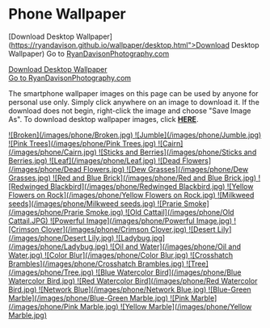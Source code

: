 # Phone Wallpaper

  [Download Desktop Wallpaper](https://ryandavison.github.io/wallpaper/desktop.html">Download Desktop Wallpaper)  Go to [RyanDavisonPhotography.com](https://ryandavisonphotography.com)
  
  <a style="display:inline;" class="active" href="https://ryandavison.github.io/wallpaper/desktop.html">Download Desktop Wallpaper</a>    
  <a style="display:inline;" href="https://ryandavisonphotography.com">Go to RyanDavisonPhotography.com</a>
  
The smartphone wallpaper images on this page can be used by anyone for personal use only. Simply click anywhere on an image to download it. If the download does not begin, right-click the image and choose "Save Image As". To download desktop wallpaper images, click [**HERE**](https://ryandavison.github.io/wallpaper/desktop.html "Download desktop Wallpaper").


<a id="broken" download="Broken.jpg" href="./images/phone/Broken.jpg" title="Broken">
![Broken](/images/phone/Broken.jpg)
</a>
<a id="Jumble" download="Jumble.jpg" href="./images/phone/Jumble.jpg" title="Jumble">
![Jumble](/images/phone/Jumble.jpg)
</a>
<a id="Floweringtree" download="Pink Trees.jpg" href="./images/phone/Pink Trees.jpg" title="Pink Trees">
![Pink Trees](/images/phone/Pink Trees.jpg)
</a>
<a id="Cairn" download="Cairn.jpg" href="./images/phone/Cairn.jpg" title="Cairn">
![Cairn](/images/phone/Cairn.jpg)
</a>
<a id="Berries" download="Sticks and Berries.jpg" href="./images/phone/Sticks and Berries.jpg" title="Sticks and Berries">
![Sticks and Berries](/images/phone/Sticks and Berries.jpg)
</a>
<a id="leaf" download="Leaf.jpg" href="./images/phone/Leaf.jpg" title="Leaf">
![Leaf](/images/phone/Leaf.jpg)
</a>
<a id="Dead" download="Dead Flowers.jpg" href="./images/phone/Dead Flowers.jpg" title="Dead Flowers">
![Dead Flowers](/images/phone/Dead Flowers.jpg)
</a>
<a id="Dew" download="Dew Grasses.jpg" href="./images/phone/Dew Grasses.jpg" title="Dew Grasses">
![Dew Grasses](/images/phone/Dew Grasses.jpg)
</a>
<a id="brick" download="Red and Blue Brick.jpg" href="./images/phone/Red and Blue Brick.jpg" title="Red and Blue Brick">
![Red and Blue Brick](/images/phone/Red and Blue Brick.jpg)
</a>
<a id="Redwinged" download="Redwinged Blackbird.jpg" href="./images/phone/Redwinged Blackbird.jpg" title="Redwinged Blackbird">
![Redwinged Blackbird](/images/phone/Redwinged Blackbird.jpg)
</a>
<a id="rockflowers" download="Yellow Flowers on Rock.jpg" href="./images/phone/Yellow Flowers on Rock.jpg" title="Yellow Flowers on Rock">
![Yellow Flowers on Rock](/images/phone/Yellow Flowers on Rock.jpg)
</a>
<a id="Milkweed" download="Milkweed seeds.jpg" href="./images/phone/Milkweed seeds.jpg" title="Milkweed seeds">
![Milkweed seeds](/images/phone/Milkweed seeds.jpg)
</a>
<a id="Prarie" download="Prarie Smoke.jpg" href="./images/phone/Prarie Smoke.jpg" title="Prarie Smoke">
![Prarie Smoke](/images/phone/Prarie Smoke.jpg)
</a>
<a id="Cattail" download="Old Cattail.JPG" href="./images/phone/Old Cattail.JPG" title="Old Cattail">
![Old Cattail](/images/phone/Old Cattail.JPG)
</a>
<a id="Powerful" download="Powerful Image.jpg" href="./images/phone/Powerful Image.jpg" title="Powerful Image">
![Powerful Image](/images/phone/Powerful Image.jpg)
</a>
<a id="Clover" download="Crimson Clover.jpg" href="./images/phone/Crimson Clover.jpg" title="Crimson Clover">
![Crimson Clover](/images/phone/Crimson Clover.jpg)
</a>
<a id="Lily" download="Desert Lily.jpg" href="./images/phone/Desert Lily.jpg" title="Desert Lily">
![Desert Lily](/images/phone/Desert Lily.jpg)
</a>
<a id="Ladybug" download="Ladybug.jpg" href="./images/phone/Ladybug.jpg" title="Ladybug">
![Ladybug.jpg](/images/phone/Ladybug.jpg)
</a>
<a id="Oil" download="Oil and Water.jpg" href="./images/phone/Oil and Water.jpg" title="Oil and Water">
![Oil and Water](/images/phone/Oil and Water.jpg)
</a>
<a id="Blur" download="Color Blur.jpg" href="./images/phone/Color Blur.jpg" title="Color Blur">
![Color Blur](/images/phone/Color Blur.jpg)
</a>
<a id="Crosshatch" download="Crosshatch Brambles.jpg" href="./images/phone/Crosshatch Brambles.jpg" title="Crosshatch Brambles">
![Crosshatch Brambles](/images/phone/Crosshatch Brambles.jpg)
</a>
<a id="Tree" download="Tree.jpg" href="./images/phone/Tree.jpg" title="Tree">
![Tree](/images/phone/Tree.jpg)
</a>
<a id="Bluebird" download="Blue Watercolor Bird.jpg" href="./images/phone/Blue Watercolor Bird.jpg" title="Blue Watercolor Bird">
![Blue Watercolor Bird](/images/phone/Blue Watercolor Bird.jpg)
</a>
<a id="Redbird" download="Red Watercolor Bird.jpg" href="./images/phone/Red Watercolor Bird.jpg" title="Red Watercolor Bird">
![Red Watercolor Bird](/images/phone/Red Watercolor Bird.jpg)
</a>
<a id="Network" download="Network Blue.jpg" href="./images/phone/Network Blue.jpg" title="Network Blue">
![Network Blue](/images/phone/Network Blue.jpg)
</a>
<a id="Bluemarble" download="Blue-Green Marble.jpg" href="./images/phone/Blue-Green Marble.jpg" title="Blue-Green Marble">
![Blue-Green Marble](/images/phone/Blue-Green Marble.jpg)
</a>
<a id="Pinkmarble" download="Pink Marble.jpg" href="./images/phone/Pink Marble.jpgg" title="Pink Marble">
![Pink Marble](/images/phone/Pink Marble.jpg)
</a>
<a id="Yellowmarble" download="Yellow Marble.jpg" href="./images/phone/Yellow Marble.jpgg" title="Yellow Marble">
![Yellow Marble](/images/phone/Yellow Marble.jpg)
</a>
